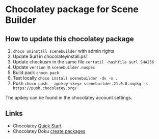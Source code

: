 # Chocolatey package for Scene Builder

## How to update this chocolatey package

1. `choco uninstall scenebuilder` with admin rights
2. Update $url in chocolateyinstall.ps1
3. Update checkusm in the same file `certutil -hashfile $url SHA256`
4. Update `version` in `scenebuilder.nuspec`
6. Build pack `choco pack`
7. Test locally `choco install scenebuilder -dv -s .`
8. Push `choco push --apikey <key> scenebuilder.21.0.0.nupkg -s https://push.chocolatey.org/`

The apikey can be found in the chocolatey account settings.


## Links

* Chocolatey [Quick Start](https://docs.chocolatey.org/en-us/create/create-packages-quick-start)
* Chocolatey Doku [create packages](https://docs.chocolatey.org/en-us/create/create-packages)

